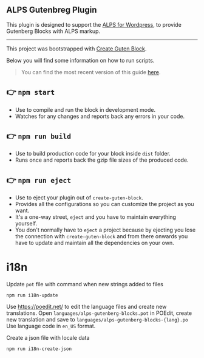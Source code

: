 ## ALPS Gutenbreg Plugin

This plugin is designed to support the [ALPS for Wordpress](https://github.com/adventistchurch/alps-wordpress), to provide Gutenberg Blocks with ALPS markup.

---

This project was bootstrapped with [Create Guten Block](https://github.com/ahmadawais/create-guten-block).

Below you will find some information on how to run scripts.

>You can find the most recent version of this guide [here](https://github.com/ahmadawais/create-guten-block).

## 👉  `npm start`
- Use to compile and run the block in development mode.
- Watches for any changes and reports back any errors in your code.

## 👉  `npm run build`
- Use to build production code for your block inside `dist` folder.
- Runs once and reports back the gzip file sizes of the produced code.

## 👉  `npm run eject`
- Use to eject your plugin out of `create-guten-block`.
- Provides all the configurations so you can customize the project as you want.
- It's a one-way street, `eject` and you have to maintain everything yourself.
- You don't normally have to `eject` a project because by ejecting you lose the connection with `create-guten-block` and from there onwards you have to update and maintain all the dependencies on your own.

# i18n
Update `pot` file with command when new strings added to files
```
npm run i18n-update
```

Use https://poedit.net/ to edit the language files and create new translations.
Open `languages/alps-gutenberg-blocks.pot` in POEdit, create new translation and save to `languages/alps-gutenberg-blocks-{lang}.po`
Use language code in `en_US` format.

Create a json file with locale data
```
npm run i18n-create-json
``` 
